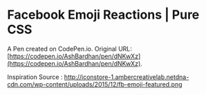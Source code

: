 # Facebook Emoji Reactions | Pure CSS

A Pen created on CodePen.io. Original URL: [https://codepen.io/AshBardhan/pen/dNKwXz](https://codepen.io/AshBardhan/pen/dNKwXz).

Inspiration Source : http://iconstore-1.ambercreativelab.netdna-cdn.com/wp-content/uploads/2015/12/fb-emoji-featured.png
